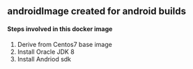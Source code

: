 ## androidImage created for android builds

#### Steps involved in this docker image
1. Derive from Centos7 base image
2. Install Oracle JDK 8 
3. Install Andriod sdk 
